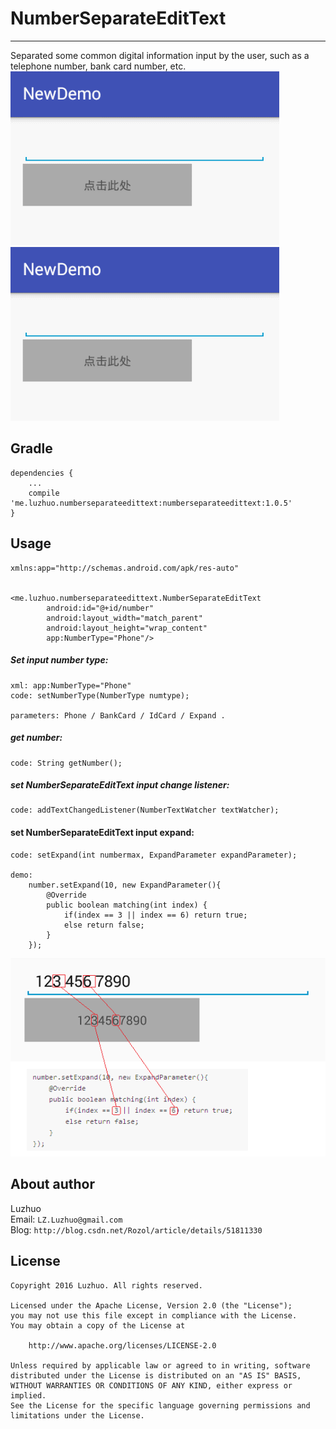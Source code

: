 # NumberSeparateEditText
---

Separated some common digital information input by the user, such as a telephone number, bank card number, etc.  
![](/screenshot/NumberSeparateEditText01.gif)  
![](/screenshot/NumberSeparateEditText02.gif)  

## Gradle

	dependencies {
	    ...
	    compile 'me.luzhuo.numberseparateedittext:numberseparateedittext:1.0.5'
	}


## Usage

	xmlns:app="http://schemas.android.com/apk/res-auto"


	<me.luzhuo.numberseparateedittext.NumberSeparateEditText
	        android:id="@+id/number"
	        android:layout_width="match_parent"
	        android:layout_height="wrap_content"
	        app:NumberType="Phone"/>


##### Set input number type:
	xml: app:NumberType="Phone"
	code: setNumberType(NumberType numtype);

	parameters: Phone / BankCard / IdCard / Expand .

##### get number:
	code: String getNumber();

##### set NumberSeparateEditText input change listener:
	code: addTextChangedListener(NumberTextWatcher textWatcher);

#### set NumberSeparateEditText input expand:
	code: setExpand(int numbermax, ExpandParameter expandParameter);

	demo:  
		number.setExpand(10, new ExpandParameter(){
		    @Override
		    public boolean matching(int index) {
		        if(index == 3 || index == 6) return true;
		        else return false;
		    }
		});

![](/screenshot/NumberSeparateEditText05.png)

## About author

Luzhuo  
Email: `LZ.Luzhuo@gmail.com`  
Blog: `http://blog.csdn.net/Rozol/article/details/51811330`  


## License

	Copyright 2016 Luzhuo. All rights reserved.
	
	Licensed under the Apache License, Version 2.0 (the "License");
	you may not use this file except in compliance with the License.
	You may obtain a copy of the License at
	
	    http://www.apache.org/licenses/LICENSE-2.0
	
	Unless required by applicable law or agreed to in writing, software
	distributed under the License is distributed on an "AS IS" BASIS,
	WITHOUT WARRANTIES OR CONDITIONS OF ANY KIND, either express or implied.
	See the License for the specific language governing permissions and
	limitations under the License.
